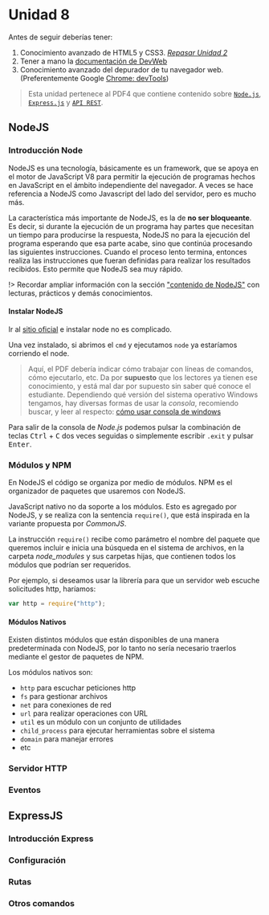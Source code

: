 # Unidad 8

Antes de seguir deberías tener:

1. Conocimiento avanzado de HTML5 y CSS3. [_Repasar Unidad 2_](/u/utn/dw/unidad2.md)
1. Tener a mano la [documentación de DevWeb](/)
1. Conocimiento avanzado del depurador de tu navegador web. (Preferentemente Google [Chrome: devTools](/c/#chrome-dev-tools))

>Esta unidad pertenece al PDF4 que contiene contenido sobre [`Node.js`](/u/utn/dw/unidad8.md#nodejs), [`Express.js`](/u/utn/dw/unidad8.md#expressjs) y [`API REST`](/u/utn/dw/unidad9.md#rest).

## NodeJS

### Introducción Node

NodeJS es una tecnología, básicamente es un framework, que se apoya en el motor de JavaScript V8 para permitir la ejecución de programas hechos en JavaScript en el ámbito independiente del navegador. A veces se hace referencia a NodeJS como Javascript del lado del servidor, pero es mucho más.

La característica más importante de NodeJS, es la de **no ser bloqueante**. Es decir, si durante la ejecución de un programa hay partes que necesitan un tiempo para producirse la respuesta, NodeJS no para la ejecución del programa esperando que esa parte acabe, sino que continúa procesando las siguientes instrucciones. Cuando el proceso lento termina, entonces realiza las instrucciones que fueran definidas para realizar los resultados recibidos. Esto permite que NodeJS sea muy rápido.

!> Recordar ampliar información con la sección ["contenido de NodeJS"](/c/node/) con lecturas, prácticos y demás conocimientos.

####  Instalar NodeJS

Ir al [sitio oficial](https://nodejs.org/es/) e instalar node no es complicado.

Una vez instalado, si abrimos el `cmd` y ejecutamos `node` ya estaríamos corriendo el node.

>Aquí, el PDF debería indicar cómo trabajar con líneas de comandos, cómo ejecutarlo, etc. Da por **supuesto** que los lectores ya tienen ese conocimiento, y está mal dar por supuesto sin saber qué conoce el estudiante. Dependiendo qué versión del sistema operativo Windows tengamos, hay diversas formas de usar la _consola_, recomiendo buscar, y leer al respecto: [cómo usar consola de windows](https://www.google.com/search?q=cómo+usar+consola+en+windows)

Para salir de la consola de _Node.js_ podemos pulsar la combinación de teclas <kbd>Ctrl</kbd> + <kbd>C</kbd> dos veces seguidas o simplemente escribir `.exit` y pulsar <kbd>Enter</kbd>.

### Módulos y NPM

En NodeJS el código se organiza por medio de módulos. NPM es el organizador de paquetes que usaremos con NodeJS.

JavaScript nativo no da soporte a los módulos. Esto es agregado por NodeJS, y se realiza con la sentencia `require()`, que está inspirada en la variante propuesta por _CommonJS_.

La instrucción `require()` recibe como parámetro el nombre del paquete que queremos incluir e inicia una búsqueda en el sistema de archivos, en la carpeta _node_modules_ y sus carpetas hijas, que contienen todos los módulos que podrían ser requeridos.

Por ejemplo, si deseamos usar la librería para que un servidor web escuche solicitudes http, haríamos: 
```javascript
var http = require("http");
```

#### Módulos Nativos

Existen distintos módulos que están disponibles de una manera predeterminada con NodeJS, por lo tanto no sería necesario traerlos mediante el gestor de paquetes de NPM. 

Los módulos nativos son:

- `http` para escuchar peticiones http
- `fs` para gestionar archivos
- `net` para conexiones de red
- `url` para realizar operaciones con URL
- `util` es un módulo con un conjunto de utilidades
- `child_process` para ejecutar herramientas sobre el sistema
- `domain` para manejar errores
- etc

### Servidor HTTP

### Eventos

## ExpressJS

### Introducción Express

### Configuración

### Rutas

### Otros comandos
